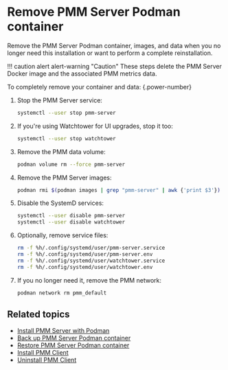 # Remove PMM Server Podman container
Remove the PMM Server Podman container, images, and data when you no longer need this installation or want to perform a complete reinstallation.


!!! caution alert alert-warning "Caution"
    These steps delete the PMM Server Docker image and the associated PMM metrics data.

To completely remove your container and data:
{.power-number}

1. Stop the PMM Server service:

    ```sh
    systemctl --user stop pmm-server
    ```
2. If you're using Watchtower for UI upgrades, stop it too:

    ```sh
    systemctl --user stop watchtower
    ```

3. Remove the PMM data volume:

    <div hidden>
    ```sh
    #wait for container to stop
    podman wait --condition=stopped pmm-server || true
    sleep 10
    ```
    </div>

    ```sh
    podman volume rm --force pmm-server
    ```

4. Remove the PMM Server images:

    ```sh
    podman rmi $(podman images | grep "pmm-server" | awk {'print $3'})
    ```

5. Disable the SystemD services:
    ```sh
    systemctl --user disable pmm-server
    systemctl --user disable watchtower
    ```

6. Optionally, remove service files:
    ```sh
    rm -f %h/.config/systemd/user/pmm-server.service
    rm -f %h/.config/systemd/user/pmm-server.env
    rm -f %h/.config/systemd/user/watchtower.service
    rm -f %h/.config/systemd/user/watchtower.env
    ```

7. If you no longer need it, remove the PMM network:
    ```sh
    podman network rm pmm_default
    ```

## Related topics

- [Install PMM Server with Podman](index.md)
- [Back up PMM Server Podman container](backup_container_podman.md) 
- [Restore PMM Server Podman container](restore_container_podman.md) 
- [Install PMM Client](../../../install-pmm-client/index.md) 
- [Uninstall PMM Client](../../../../uninstall-pmm/index.md)


[tags]: https://hub.docker.com/r/percona/pmm-server/tags
[Podman]: https://podman.io/getting-started/installation
[Docker]: ../docker/index.md
[Docker image]: https://hub.docker.com/r/percona/pmm-server
[Docker environment variables]: ../docker/env_var.md